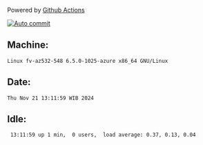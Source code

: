 Powered by [Github Actions](https://github.com/features/actions)

[![Auto commit](https://github.com/hiage/workstation/workflows/Auto%20commit/badge.svg)](https://github.com/hiage/workstation/actions?query=workflow%3A%22Auto+commit%22)

## Machine:
```
Linux fv-az532-548 6.5.0-1025-azure x86_64 GNU/Linux
```
## Date:
```
Thu Nov 21 13:11:59 WIB 2024
```
## Idle:
```
 13:11:59 up 1 min,  0 users,  load average: 0.37, 0.13, 0.04
```
